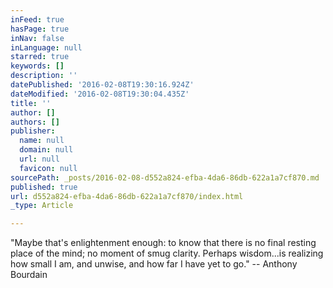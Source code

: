 ```yaml
---
inFeed: true
hasPage: true
inNav: false
inLanguage: null
starred: true
keywords: []
description: ''
datePublished: '2016-02-08T19:30:16.924Z'
dateModified: '2016-02-08T19:30:04.435Z'
title: ''
author: []
authors: []
publisher:
  name: null
  domain: null
  url: null
  favicon: null
sourcePath: _posts/2016-02-08-d552a824-efba-4da6-86db-622a1a7cf870.md
published: true
url: d552a824-efba-4da6-86db-622a1a7cf870/index.html
_type: Article

---
```

"Maybe that's enlightenment enough: to know that there is no final resting place of the mind; no moment of smug clarity. Perhaps wisdom...is realizing how small I am, and unwise, and how far I have yet to go."   -- Anthony Bourdain